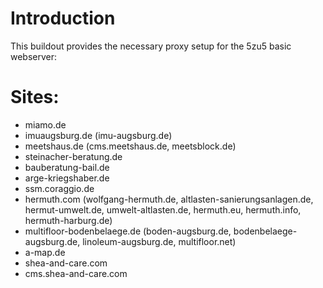 Introduction
============

This buildout provides the necessary proxy setup for the 5zu5 basic webserver:

Sites:
============

* miamo.de
* imuaugsburg.de (imu-augsburg.de)
* meetshaus.de (cms.meetshaus.de, meetsblock.de)
* steinacher-beratung.de
* bauberatung-bail.de
* arge-kriegshaber.de
* ssm.coraggio.de
* hermuth.com (wolfgang-hermuth.de, altlasten-sanierungsanlagen.de,
hermut-umwelt.de, umwelt-altlasten.de, hermuth.eu, hermuth.info,
hermuth-harburg.de)
* multifloor-bodenbelaege.de (boden-augsburg.de, bodenbelaege-augsburg.de,
linoleum-augsburg.de, multifloor.net)
* a-map.de
* shea-and-care.com
* cms.shea-and-care.com
